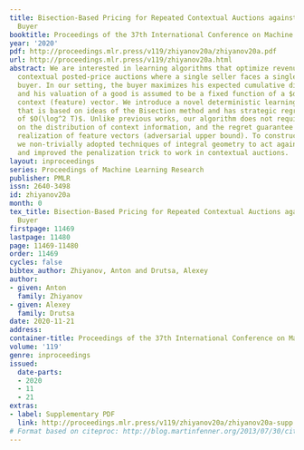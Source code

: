 ```yaml
---
title: Bisection-Based Pricing for Repeated Contextual Auctions against Strategic
  Buyer
booktitle: Proceedings of the 37th International Conference on Machine Learning
year: '2020'
pdf: http://proceedings.mlr.press/v119/zhiyanov20a/zhiyanov20a.pdf
url: http://proceedings.mlr.press/v119/zhiyanov20a.html
abstract: We are interested in learning algorithms that optimize revenue in repeated
  contextual posted-price auctions where a single seller faces a single strategic
  buyer. In our setting, the buyer maximizes his expected cumulative discounted surplus,
  and his valuation of a good is assumed to be a fixed function of a $d$-dimensional
  context (feature) vector. We introduce a novel deterministic learning algorithm
  that is based on ideas of the Bisection method and has strategic regret upper bound
  of $O(\log^2 T)$. Unlike previous works, our algorithm does not require any assumption
  on the distribution of context information, and the regret guarantee holds for any
  realization of feature vectors (adversarial upper bound). To construct our algorithm
  we non-trivially adopted techniques of integral geometry to act against buyer strategicness
  and improved the penalization trick to work in contextual auctions.
layout: inproceedings
series: Proceedings of Machine Learning Research
publisher: PMLR
issn: 2640-3498
id: zhiyanov20a
month: 0
tex_title: Bisection-Based Pricing for Repeated Contextual Auctions against Strategic
  Buyer
firstpage: 11469
lastpage: 11480
page: 11469-11480
order: 11469
cycles: false
bibtex_author: Zhiyanov, Anton and Drutsa, Alexey
author:
- given: Anton
  family: Zhiyanov
- given: Alexey
  family: Drutsa
date: 2020-11-21
address: 
container-title: Proceedings of the 37th International Conference on Machine Learning
volume: '119'
genre: inproceedings
issued:
  date-parts:
  - 2020
  - 11
  - 21
extras:
- label: Supplementary PDF
  link: http://proceedings.mlr.press/v119/zhiyanov20a/zhiyanov20a-supp.pdf
# Format based on citeproc: http://blog.martinfenner.org/2013/07/30/citeproc-yaml-for-bibliographies/
---
```

